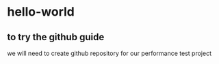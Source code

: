 # hello-world
to try the github guide
-----
we will need to create github repository for our performance test project
